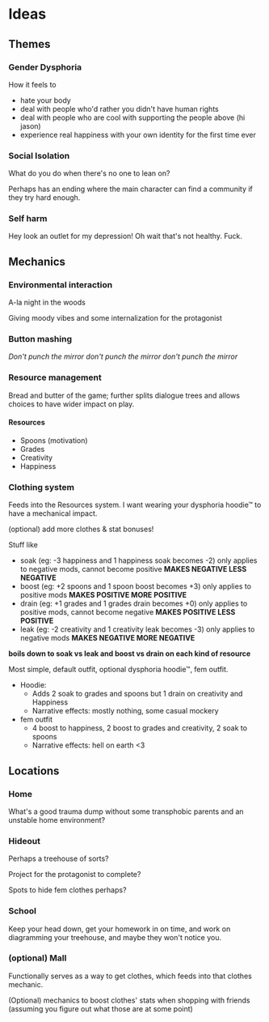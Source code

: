 # Ideas

## Themes

### Gender Dysphoria

How it feels to 
- hate your body
- deal with people who'd rather you didn't have human rights
- deal with people who are cool with supporting the people above (hi jason)
- experience real happiness with your own identity for the first time ever

### Social Isolation

What do you do when there's no one to lean on?

Perhaps has an ending where the main character can find a community if they try hard enough.

### Self harm

Hey look an outlet for my depression! Oh wait that's not healthy. Fuck.

## Mechanics

### Environmental interaction
A-la night in the woods

Giving moody vibes and some internalization for the protagonist

### Button mashing

*Don't punch the mirror don't punch the mirror don't punch the mirror*

### Resource management

Bread and butter of the game; further splits dialogue trees and allows choices to have wider impact on play.

#### Resources

- Spoons (motivation)
- Grades
- Creativity
- Happiness

### Clothing system
Feeds into the Resources system. I want wearing your dysphoria hoodie™ to have a mechanical impact.

(optional) add more clothes & stat bonuses!

Stuff like 
- soak (eg: -3 happiness and 1 happiness soak becomes -2) only applies to negative mods, cannot become positive **MAKES NEGATIVE LESS NEGATIVE**
- boost (eg: +2 spoons and 1 spoon boost becomes +3) only applies to positive mods **MAKES POSITIVE MORE POSITIVE**
- drain (eg: +1 grades and 1 grades drain becomes +0) only applies to positive mods, cannot become negative **MAKES POSITIVE LESS POSITIVE**
- leak (eg: -2 creativity and 1 creativity leak becomes -3) only applies to negative mods **MAKES NEGATIVE MORE NEGATIVE**

__boils down to soak vs leak and boost vs drain on each kind of resource__


Most simple, default outfit, optional dysphoria hoodie™, fem outfit.
- Hoodie:
    - Adds 2 soak to grades and spoons but 1 drain on creativity and Happiness
    - Narrative effects: mostly nothing, some casual mockery
- fem outfit
    - 4 boost to happiness, 2 boost to grades and creativity, 2 soak to spoons
    - Narrative effects: hell on earth <3

## Locations

### Home
What's a good trauma dump without some transphobic parents and an unstable home environment?

### Hideout
Perhaps a treehouse of sorts? 

Project for the protagonist to complete?

Spots to hide fem clothes perhaps?

### School

Keep your head down, get your homework in on time, and work on diagramming your treehouse, and maybe they won't notice you. 

### (optional) Mall

Functionally serves as a way to get clothes, which feeds into that clothes mechanic.

(Optional) mechanics to boost clothes' stats when shopping with friends (assuming you figure out what those are at some point)
